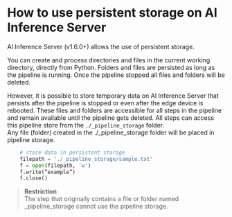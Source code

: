<!--
SPDX-FileCopyrightText: Copyright (C) 2020 - 2025 Siemens AG

SPDX-License-Identifier: MIT
-->

# How to use persistent storage on AI Inference Server

AI Inference Server (v1.6.0+) allows the use of persistent storage.

You can create and process directories and files in the current working directory, directly from Python.
Folders and files are persisted as long as the pipeline is running. Once the pipeline stopped all files and folders will be deleted.

However, it is possible to store temporary data on AI Inference Server that persists after the pipeline is stopped or even after the edge device is rebooted. These files and folders are accessible for all steps in the pipeline and remain available until the pipeline gets deleted.
​All steps can access this pipeline store from the `​./_pipeline_storage​` folder.\
Any file (folder) created in the ​./_pipeline_storage​ folder will be placed in pipeline storage.

```python
    # store data in persistent storage
    filepath = './_pipeline_storage/sample.txt'
    f = open(filepath, 'w')
    f.write(”example”)
    f.close()
```

>**Restriction**\
The step that originally contains a file or folder named ​_pipeline_storage​ cannot use the pipeline storage.
